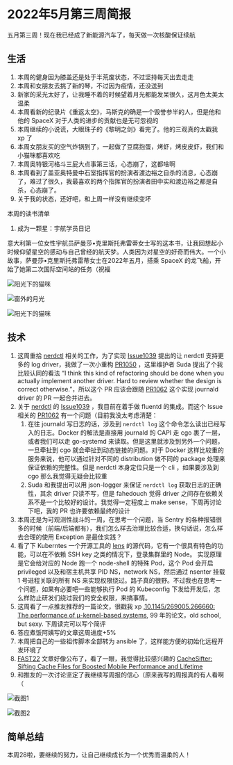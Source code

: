 # 2022年5月第三周简报

五月第三周！现在我已经成了新能源汽车了，每天做一次核酸保证续航

## 生活

1. 本周的健身因为膝盖还是处于半荒废状态，不过坚持每天出去走走
2. 本周和女朋友去挑了新的琴，不过因为疫情，还没送到
3. 新家的采光太好了，让我睡不着的时候望着月光都能发呆很久，这月色太美太温柔
4. 本周看新的纪录片《重返太空》，马斯克的确是一个毁誉参半的人，但是他和他的 SpaceX 对于人类的进步的贡献也是无可忽视的
5. 本周继续的小说谎，大眼珠子的《黎明之剑》看完了。他的三观真的太戳我 xp 了
6. 本周女朋友买的空气炸锅到了，一起做了豆腐抱蛋，烤虾，烤皮皮虾，我们和小猫咪都喜欢吃
7. 本周奥特银河格斗三屁大点事第三话，心态崩了，这都啥啊
8. 本周看到了盖亚奥特曼中石室指挥官的扮演者渡边裕之自杀的消息，心态崩了，难过了很久，我最喜欢的两个指挥官的扮演者田中实和渡边裕之都是自杀，心态崩了。
9. 关于我的状态，还好吧，和上周一样没有继续变坏

本周的读书清单

1. 成为一颗星：宇航学员日记

意大利第一位女性宇航员萨曼莎•克里斯托弗雷蒂女士写的这本书，让我回想起小时候仰望星空的感动与自己曾经的航天梦。人类因为对星空的好奇而伟大。一个小故事，萨曼莎•克里斯托弗雷蒂女士在2022年五月，搭乘 SpaceX 的龙飞船，开始了她第二次国际空间站的任务（祝福

![阳光下的猫咪](https://user-images.githubusercontent.com/7054676/168479755-9becf466-97b4-4118-9fbb-dcd55543230d.png)

![窗外的月光](https://user-images.githubusercontent.com/7054676/168479769-22d43094-259a-4136-9d99-75065a66fd8b.png)

![阳光下的猫咪](https://user-images.githubusercontent.com/7054676/168479783-519933aa-2a1b-4d17-aa43-f80260fe9291.png)

## 技术

1. 这周重拾 [nerdctl](https://github.com/containerd/nerdctl) 相关的工作，为了实现 [Issue1039](https://github.com/containerd/nerdctl/issues/1039) 提出的让 nerdctl 支持更多的 log driver，我做了一次小重构 [PR1050](https://github.com/containerd/nerdctl/pull/1050) ，这里维护者 Suda 提出了个我比较认同的看法 “I think this kind of refactoring should be done when you actually implement another driver. Hard to review whether the design is correct otherwise.”，所以这个 PR 应该会跟随 [PR1062](https://github.com/containerd/nerdctl/pull/1062) 这个实现 journald driver 的 PR 一起合并进去。
2. 关于 [nerdctl](https://github.com/containerd/nerdctl) 的 [Issue1039](https://github.com/containerd/nerdctl/issues/1039) ，我目前在着手做 fluentd 的集成。而这个 Issue 相关的 [PR1062](https://github.com/containerd/nerdctl/pull/1062) 有一个问题（目前我没太考虑清楚：
    1. 在往 journald 写日志的话，涉及到 `nerdctl log` 这个命令怎么读出已经写入的日志。Docker 的解法是直接用 journald 的 CAPI 走 cgo 裹了一层，或者我们可以走 go-systemd 来读取。但是这里就涉及到另外一个问题，一旦牵扯到 cgo 就会牵扯到动态链接的问题。对于 Docker 这样比较重的服务来说，他可以通过针对不同的 distribution 做不同的 package 处理来保证依赖的完整性。但是 nerdctl 本身定位只是一个 cli ，如果要涉及到 cgo 那么我觉得无疑会比较重
    2. Suda 和我提出可以用 json-logger 来保证 `nerdctl log` 获取日志的正确性，其余 driver 只读不写，但是 fahedouch 觉得 driver 之间存在依赖关系不是一个比较好的设计。我觉得一定程度上 make sense，下周再讨论下吧，我的 PR 也许要依赖最终的设计
3. 本周还是为可观测性战斗的一周，在思考一个问题，当 Sentry 的各种报错很多的时候（前端/后端都有），我们怎么样去治理比较合适，换句话说，怎么样去合理的使用 Exception 是最佳实践？
4. 看了下 Kuberntes 一个开源工具的 [lens](https://github.com/lensapp/lens) 的源代码，它有一个很具有特色的功能，可以在不依赖 SSH key 之类的情况下，登录集群里的 Node。 实现原理是它会给对应的 Node 跑一个 node-shell 的特殊 Pod，这个 Pod 会开启 privileged 以及和宿主机共享 PID NS，network NS，然后通过 nsenter 挂载 1 号进程关联的所有 NS 来实现权限绕过。路子真的很野。不过我也在思考一个问题，如果有必要吧一些能够执行 Pod 的 Kubeconfig 下发给开发后，怎么样防止研发们绕过我们的安全权限，来搞事情。
5. 这周看了一点推友推荐的一篇论文，很戳我 xp ,[10.1145/269005.266660: The performance of μ-kernel-based systems](https://dl.acm.org/doi/10.1145/269005.266660), 99 年的论文，old school, but sexy. 下周读完可以写个简评
6. 答应煮饭阿姨写的文章这周进度+5%
7. 本周把自己的一些祖传脚本全部转为 ansible 了，这样能方便的初始化远程开发环境了
8. [FAST22](https://www.usenix.org/conference/fast22) 文章好像公布了，看了一眼，我觉得比较感兴趣的 [CacheSifter: Sifting Cache Files for Boosted Mobile Performance and Lifetime](https://www.usenix.org/conference/fast22/presentation/liang)
9. 和推友的一次讨论坚定了我继续写周报的信心（原来我写的周报真的有人看啊（

![截图1](https://user-images.githubusercontent.com/7054676/168480796-fd44a019-a50f-4506-9aa5-6af4560ead29.png)

![截图2](https://user-images.githubusercontent.com/7054676/168480831-c31e7e4f-0413-49a1-81b6-426a54a8b36d.png)

## 简单总结

本周28啦，要继续的努力，让自己继续成长为一个优秀而温柔的人！
